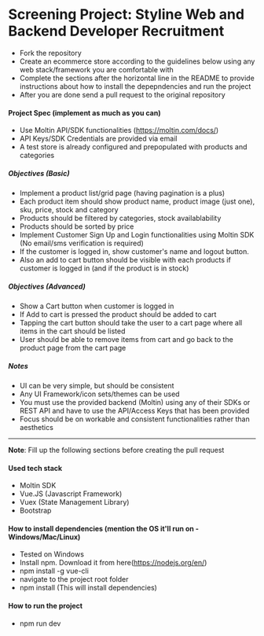 # Screening Project: Styline Web and Backend Developer Recruitment
- Fork the repository
- Create an ecommerce store according to the guidelines below using any web stack/framework you are comfortable with
- Complete the sections after the horizontal line in the README to provide instructions about how to install the depepndencies and run the project
- After you are done send a pull request to the original repository

#### Project Spec (implement as much as you can)
- Use Moltin API/SDK functionalities (https://moltin.com/docs/)
- API Keys/SDK Credentials are provided via email
- A test store is already configured and prepopulated with products and categories

##### Objectives (Basic)
- Implement a product list/grid page (having pagination is a plus)
- Each product item should show product name, product image (just one), sku, price, stock and category
- Products should be filtered by categories, stock availablability
- Products should be sorted by price
- Implement Customer Sign Up and Login functionalities using Moltin SDK (No email/sms verification is required)
- If the customer is logged in, show customer's name and logout button.
- Also an add to cart button should be visible with each products if customer is logged in (and if the product is in stock)

##### Objectives (Advanced)
- Show a Cart button when customer is logged in
- If Add to cart is pressed the product should be added to cart
- Tapping the cart button should take the user to a cart page where all items in the cart should be listed
- User should be able to remove items from cart and go back to the product page from the cart page

##### Notes
- UI can be very simple, but should be consistent
- Any UI Framework/icon sets/themes can be used
- You must use the provided backend (Moltin) using any of their SDKs or REST API and have to use the API/Access Keys that has been provided
- Focus should be on workable and consistent functionalities rather than aesthetics

---
**Note**: Fill up the following sections before creating the pull request

#### Used tech stack
- Moltin SDK
- Vue.JS (Javascript Framework)
- Vuex (State Management Library)
- Bootstrap
#### How to install dependencies (mention the OS it'll run on - Windows/Mac/Linux)
- Tested on Windows
- Install npm. Download it from here(https://nodejs.org/en/)
- npm install -g vue-cli
- navigate to the project root folder
- npm install (This will install dependencies)
#### How to run the project
- npm run dev
